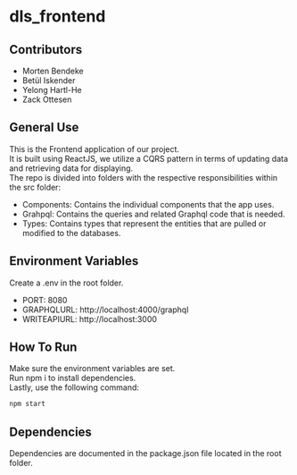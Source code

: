 
# dls_frontend

## Contributors

- Morten Bendeke
- Betül Iskender
- Yelong Hartl-He
- Zack Ottesen

## General Use
This is the Frontend application of our project.<br>
It is built using ReactJS, we utilize a CQRS pattern in terms of updating data and retrieving data for displaying.<br>
The repo is divided into folders with the respective responsibilities within the src folder:
- Components: Contains the individual components that the app uses.
- Grahpql: Contains the queries and related Graphql code that is needed.
- Types: Contains types that represent the entities that are pulled or modified to the databases.

## Environment Variables
Create a .env in the root folder.

- PORT: 8080
- GRAPHQLURL: http://localhost:4000/graphql
- WRITEAPIURL: http://localhost:3000


## How To Run
Make sure the environment variables are set.<br>
Run npm i to install dependencies.<br>
Lastly, use the following command:

```bash
npm start
```

## Dependencies
Dependencies are documented in the package.json file located in the root folder.
